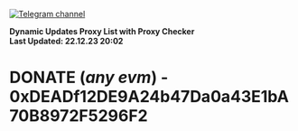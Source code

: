 [![Telegram channel](https://img.shields.io/endpoint?url=https://runkit.io/damiankrawczyk/telegram-badge/branches/master?url=https://t.me/n4z4v0d)](https://t.me/n4z4v0d) 

**Dynamic Updates Proxy List with Proxy Checker**  
**Last Updated: 22.12.23 20:02**

# DONATE (_any evm_) - 0xDEADf12DE9A24b47Da0a43E1bA70B8972F5296F2
